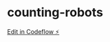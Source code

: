 # counting-robots

[Edit in Codeflow ⚡️](https://stackblitz.com/~/github.com/gonzalote99/counting-robots)